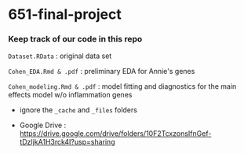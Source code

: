 # 651-final-project

### Keep track of our code in this repo
`Dataset.RData` : original data set

`Cohen_EDA.Rmd & .pdf` : preliminary EDA for Annie's genes

`Cohen_modeling.Rmd & .pdf` : model fitting and diagnostics for the main effects model w/o inflammation genes

* ignore the `_cache` and `_files` folders

* Google Drive : https://drive.google.com/drive/folders/10F2TcxzonsIfnGef-tDzIjkA1H3rck4I?usp=sharing
